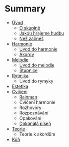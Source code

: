 # Summary

* [Úvod](uvod.md)
  * [O skupině](README.md)
  * [Jakou hrajeme hudbu](chapter1.md)
  * [Než začneš](eee.md)
* [Harmonie](harmonie.md)
  * [Úvod do harmonie](harmonie/uvod-do-harmonie.md)
  * [Akordy](harmonie/akordovy-system.md)
* [Melodie](melodie.md)
  * [Úvod do melodie](melodie/uvod-do-melodie.md)
  * [Stupnice](melodie/stupnice.md)
* [Rytmika](rytmika.md)
  * Úvod do rymyky
* [Estetika](estetika.md)
* [Cvičení](cviceni.md)
  * [Rainman](cviceni/rain-men.md)
  * Cvičení harmonie
  * Rozhovory
  * Rozpoznávání
  * Opakování
  * [Dokonalá píseň](cviceni/dokonaly-kruh.md)
* [Teorie](teorie.md)
  * Teorie k akordům
* [Kúň](kun.md)

